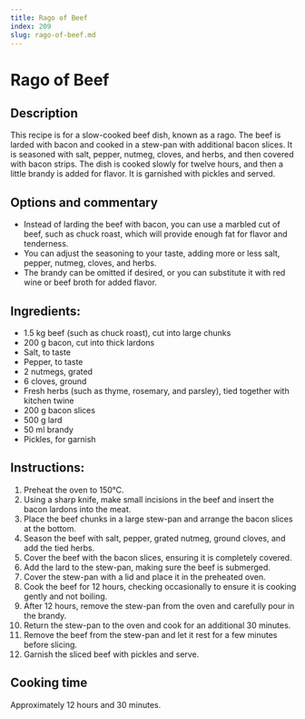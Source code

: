 ```yaml
---
title: Rago of Beef
index: 209
slug: rago-of-beef.md
---
```


# Rago of Beef

## Description
This recipe is for a slow-cooked beef dish, known as a rago. The beef is larded with bacon and cooked in a stew-pan with additional bacon slices. It is seasoned with salt, pepper, nutmeg, cloves, and herbs, and then covered with bacon strips. The dish is cooked slowly for twelve hours, and then a little brandy is added for flavor. It is garnished with pickles and served.

## Options and commentary
- Instead of larding the beef with bacon, you can use a marbled cut of beef, such as chuck roast, which will provide enough fat for flavor and tenderness.
- You can adjust the seasoning to your taste, adding more or less salt, pepper, nutmeg, cloves, and herbs.
- The brandy can be omitted if desired, or you can substitute it with red wine or beef broth for added flavor.

## Ingredients:
- 1.5 kg beef (such as chuck roast), cut into large chunks
- 200 g bacon, cut into thick lardons
- Salt, to taste
- Pepper, to taste
- 2 nutmegs, grated
- 6 cloves, ground
- Fresh herbs (such as thyme, rosemary, and parsley), tied together with kitchen twine
- 200 g bacon slices
- 500 g lard
- 50 ml brandy
- Pickles, for garnish

## Instructions:
1. Preheat the oven to 150°C.
2. Using a sharp knife, make small incisions in the beef and insert the bacon lardons into the meat.
3. Place the beef chunks in a large stew-pan and arrange the bacon slices at the bottom.
4. Season the beef with salt, pepper, grated nutmeg, ground cloves, and add the tied herbs.
5. Cover the beef with the bacon slices, ensuring it is completely covered.
6. Add the lard to the stew-pan, making sure the beef is submerged.
7. Cover the stew-pan with a lid and place it in the preheated oven.
8. Cook the beef for 12 hours, checking occasionally to ensure it is cooking gently and not boiling.
9. After 12 hours, remove the stew-pan from the oven and carefully pour in the brandy.
10. Return the stew-pan to the oven and cook for an additional 30 minutes.
11. Remove the beef from the stew-pan and let it rest for a few minutes before slicing.
12. Garnish the sliced beef with pickles and serve.

## Cooking time
Approximately 12 hours and 30 minutes.